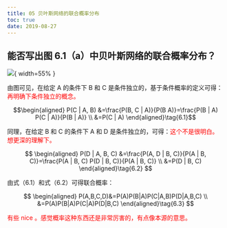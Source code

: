 ```yaml
---
title: 05 贝叶斯网络的联合概率分布
toc: true
date: 2019-08-27
---
```


## 能否写出图 6.1（a）中贝叶斯网络的联合概率分布？

![](http://images.iterate.site/blog/image/20190405/TjaDfLkS8Us4.png?imageslim){ width=55% }


由图可见，在给定 A 的条件下 B 和 C 是条件独立的，基于条件概率的定义可得：<span style="color:red;">再明确下条件独立的概念。</span>

$$\begin{aligned} P(C | A, B) &=\frac{P(B, C | A)}{P(B A)}=\frac{P(B | A) P(C | A)}{P(B | A)} \\ &=P(C | A) \end{aligned}\tag{6.1}$$


同理，在给定 B 和 C 的条件下 A 和 D 是条件独立的，可得：<span style="color:red;">这个不是很明白。想更深的理解下。</span>


$$
\begin{aligned} P(D | A, B, C) &=\frac{P(A, D | B, C)}{P(A | B, C)}=\frac{P(A | B, C) P(D | B, C)}{P(A | B, C)} \\ &=P(D | B, C) \end{aligned}\tag{6.2}
$$

由式（6.1）和式（6.2）可得联合概率：

$$
\begin{aligned}
P(A,B,C,D)&=P(A)P(B|A)P(C|A,B)P(D|A,B,C) \\
&=P(A)P(B|A)P(C|A)P(D|B,C)
\end{aligned}\tag{6.3}
$$

<span style="color:red;">有些 nice 。感觉概率这种东西还是非常厉害的，有点像本源的意思。</span>
